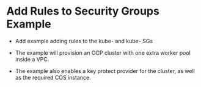 # Add Rules to Security Groups Example

 - Add example adding rules to the kube-<clusterId> and kube-<vpcid> SGs


 - The example will provision an OCP cluster with one extra worker pool inside a VPC.
 - The example also enables a key protect provider for the cluster, as well as the required COS instance.
